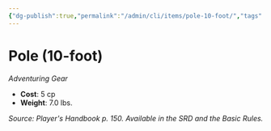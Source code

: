 ```yaml
---
{"dg-publish":true,"permalink":"/admin/cli/items/pole-10-foot/","tags":["compendium/src/5e/phb","item/gear"],"updated":"2025-01-11T15:32:18.892+00:00"}
---
```


# Pole (10-foot)
*Adventuring Gear*  

- **Cost**: 5 cp
- **Weight**: 7.0 lbs.

*Source: Player's Handbook p. 150. Available in the SRD and the Basic Rules.*